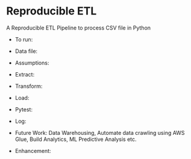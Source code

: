 # Reproducible ETL
A Reproducible ETL Pipeline to process CSV file in Python

- To run:

- Data file:
- Assumptions:
- Extract:
- Transform:
- Load:
- Pytest:
- Log:

- Future Work:
Data Warehousing, Automate data crawling using AWS Glue, Build Analytics, ML Predictive Analysis etc.
- Enhancement:



